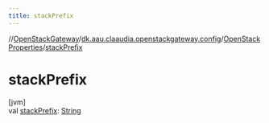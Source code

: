 ```yaml
---
title: stackPrefix
---
```

//[OpenStackGateway](../../../index.html)/[dk.aau.claaudia.openstackgateway.config](../index.html)/[OpenStackProperties](index.html)/[stackPrefix](stack-prefix.html)



# stackPrefix



[jvm]\
val [stackPrefix](stack-prefix.html): [String](https://kotlinlang.org/api/latest/jvm/stdlib/kotlin/-string/index.html)




